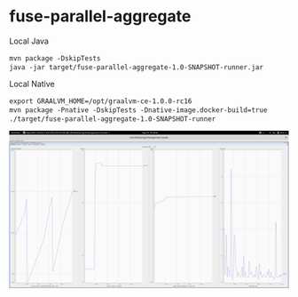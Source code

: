 # fuse-parallel-aggregate

Local Java
```
mvn package -DskipTests
java -jar target/fuse-parallel-aggregate-1.0-SNAPSHOT-runner.jar
```

Local Native
```
export GRAALVM_HOME=/opt/graalvm-ce-1.0.0-rc16
mvn package -Pnative -DskipTests -Dnative-image.docker-build=true
./target/fuse-parallel-aggregate-1.0-SNAPSHOT-runner
```

![jvm_stats.png](./jvm-stats.png)
